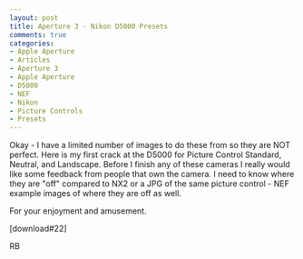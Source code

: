 ```yaml
---
layout: post
title: Aperture 3 - Nikon D5000 Presets
comments: true
categories:
- Apple Aperture
- Articles
- Aperture 3
- Apple Aperture
- D5000
- NEF
- Nikon
- Picture Controls
- Presets
---
```

Okay - I have a limited number of images to do these from so they are NOT perfect. Here is my first crack at the D5000 for Picture Control Standard, Neutral, and Landscape. Before I finish any of these cameras I really would like some feedback from people that own the camera. I need to know where they are "off" compared to NX2 or a JPG of the same picture control - NEF example images of where they are off as well.

For your enjoyment and amusement.

[download#22]

RB